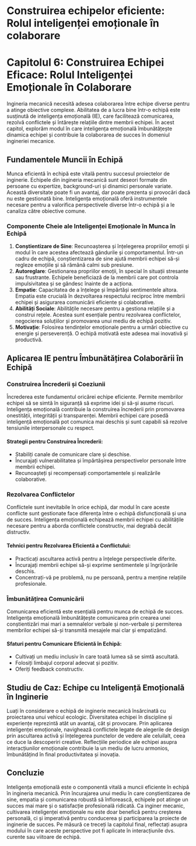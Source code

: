 # Construirea echipelor eficiente: Rolul inteligenței emoționale în colaborare

# Capitolul 6: Construirea Echipei Eficace: Rolul Inteligenței Emoționale în Colaborare

Ingineria mecanică necesită adesea colaborarea între echipe diverse pentru a atinge obiective complexe. Abilitatea de a lucra bine într-o echipă este susținută de inteligența emoțională (IE), care facilitează comunicarea, rezolvă conflictele și întărește relațiile dintre membrii echipei. În acest capitol, explorăm modul în care inteligența emoțională îmbunătățește dinamica echipei și contribuie la colaborarea de succes în domeniul ingineriei mecanice.

## Fundamentele Muncii în Echipă

Munca eficientă în echipă este vitală pentru succesul proiectelor de inginerie. Echipele din ingineria mecanică sunt deseori formate din persoane cu expertize, background-uri și dinamici personale variate. Această diversitate poate fi un avantaj, dar poate prezenta și provocări dacă nu este gestionată bine. Inteligența emoțională oferă instrumentele necesare pentru a valorifica perspectivele diverse într-o echipă și a le canaliza către obiective comune.

### Componente Cheie ale Inteligenței Emoționale în Munca în Echipă

1. **Conștientizare de Sine**: Recunoașterea și înțelegerea propriilor emoții și modul în care acestea afectează gândurile și comportamentul. Într-un cadru de echipă, conștientizarea de sine ajută membrii echipei să-și regleze emoțiile și să rămână calmi sub presiune.
2. **Autoreglare**: Gestionarea propriilor emoții, în special în situații stresante sau frustrante. Echipele beneficiază de la membrii care pot controla impulsivitatea și se gândesc înainte de a acționa.
3. **Empatie**: Capacitatea de a înțelege și împărtăși sentimentele altora. Empatia este crucială în dezvoltarea respectului reciproc între membrii echipei și asigurarea comunicării eficiente și colaborative.
4. **Abilități Sociale**: Abilitățile necesare pentru a gestiona relațiile și a construi rețele. Acestea sunt esențiale pentru rezolvarea conflictelor, negocierea soluțiilor și promovarea unui mediu de echipă pozitiv.
5. **Motivație**: Folosirea tendințelor emoționale pentru a urmări obiective cu energie și perseverență. O echipă motivată este adesea mai inovativă și productivă.

## Aplicarea IE pentru Îmbunătățirea Colaborării în Echipă

### Construirea Încrederii și Coeziunii

Încrederea este fundamentul oricărei echipe eficiente. Permite membrilor echipei să se simtă în siguranță să exprime idei și să-și asume riscuri. Inteligența emoțională contribuie la construirea încrederii prin promovarea onestității, integrității și transparenței. Membrii echipei care posedă inteligență emoțională pot comunica mai deschis și sunt capabili să rezolve tensiunile interpersonale cu respect.

#### **Strategii pentru Construirea Încrederii:**

* Stabiliți canale de comunicare clare și deschise.
* Încurajați vulnerabilitatea și împărtășirea perspectivelor personale între membrii echipei.
* Recunoașteți și recompensați comportamentele și realizările colaborative.

### Rezolvarea Conflictelor

Conflictele sunt inevitabile în orice echipă, dar modul în care aceste conflicte sunt gestionate face diferența între o echipă disfuncțională și una de succes. Inteligența emoțională echipează membrii echipei cu abilitățile necesare pentru a aborda conflictele constructiv, mai degrabă decât distructiv.

#### **Tehnici pentru Rezolvarea Eficientă a Conflictului:**

* Practicați ascultarea activă pentru a înțelege perspectivele diferite.
* Încurajați membrii echipei să-și exprime sentimentele și îngrijorările deschis.
* Concentrați-vă pe problemă, nu pe persoană, pentru a menține relațiile profesionale.

### Îmbunătățirea Comunicării

Comunicarea eficientă este esențială pentru munca de echipă de succes. Inteligența emoțională îmbunătățește comunicarea prin crearea unei conștientizări mai mari a semnalelor verbale și non-verbale și permiterea membrilor echipei să-și transmită mesajele mai clar și empatizând.

#### **Sfaturi pentru Comunicare Eficientă în Echipă:**

* Cultivați un mediu inclusiv în care toată lumea să se simtă ascultată.
* Folosiți limbajul corporal adecvat și pozitiv.
* Oferiți feedback constructiv.

## Studiu de Caz: Echipe cu Inteligență Emoțională în Inginerie

Luați în considerare o echipă de inginerie mecanică însărcinată cu proiectarea unui vehicul ecologic. Diversitatea echipei în discipline și experiențe reprezintă atât un avantaj, cât și provocare. Prin aplicarea inteligenței emoționale, navighează conflictele legate de alegerile de design prin ascultarea activă și înțelegerea punctelor de vedere ale celuilalt, ceea ce duce la descoperiri creative. Reflecțiile periodice ale echipei asupra interacțiunilor emoționale contribuie la un mediu de lucru armonios, îmbunătățind în final productivitatea și inovația.

## Concluzie

Inteligența emoțională este o componentă vitală a muncii eficiente în echipă în ingineria mecanică. Prin încurajarea unui mediu în care conștientizarea de sine, empatia și comunicarea robustă să înflorească, echipele pot atinge un succes mai mare și o satisfacție profesională ridicată. Ca inginer mecanic, cultivarea inteligenței emoționale nu este doar benefică pentru creșterea personală, ci și imperativă pentru conducerea și participarea la proiecte de inginerie de succes. Pe măsură ce treceți la capitolul final, reflectați asupra modului în care aceste perspective pot fi aplicate în interacțiunile dvs. curente sau viitoare de echipă.